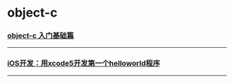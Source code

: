 object-c
========

### [object-c 入门基础篇](base)

---

### [iOS开发：用xcode5开发第一个helloworld程序](ios-abc)

---
